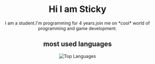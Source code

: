 
<h1 align="center">Hi I am Sticky</h1>

<p align="center">I am a student.I'm programming for 4 years.join me on *cool* world of programming and game development.</p>

<h2 align="center">most used languages </h2>
<p align="center"> <img align="center" src="https://github-readme-stats.vercel.app/api/top-langs?username=StickyCoolDev&show_icons=true&locale=en&layout=compact&theme=radical" alt="Top Languages" /> </p>
 <p align="center"> <img align="center" 

